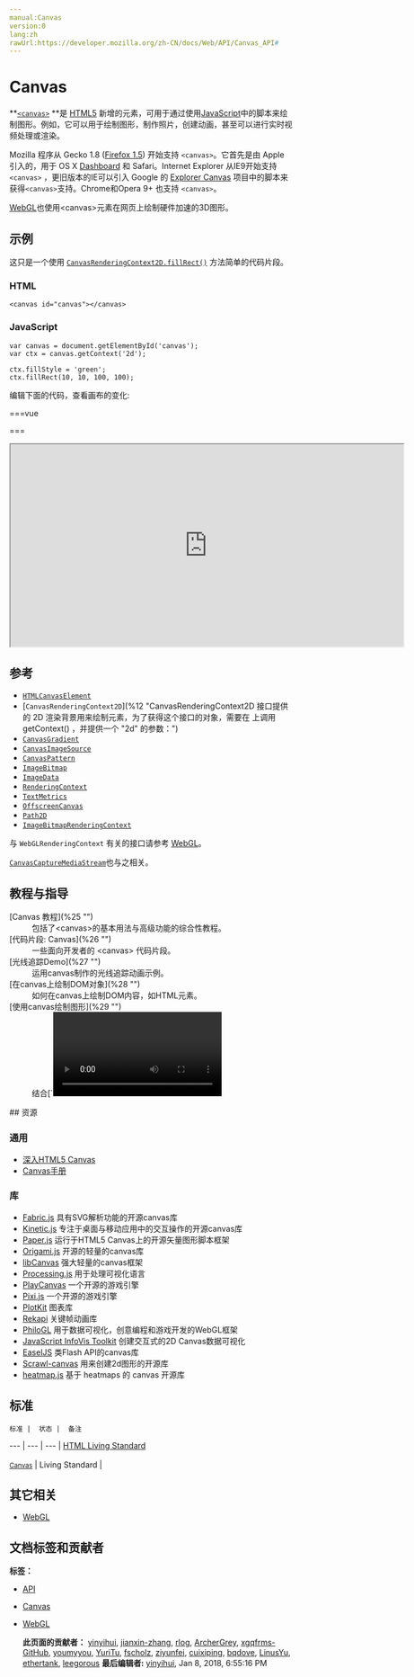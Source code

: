 ```yaml
---
manual:Canvas
version:0
lang:zh
rawUrl:https://developer.mozilla.org/zh-CN/docs/Web/API/Canvas_API#
---
```


# Canvas

  

  

**[`<canvas>`](%3 "<canvas>元素可被用来通过脚本（通常是JavaScript）绘制图形。比如,它可以被用来绘制图形,制作图片集合,甚至用来实现动画效果。你可以(也应该)在元素标签内写入可提供替代的的代码内容，这些内容将会在在旧的、不支持<canvas>元素的浏览器或是禁用了JavaScript的浏览器内渲染并展现。") **是 [HTML5](%4 "HTML") 新增的元素，可用于通过使用[JavaScript](%5 "JavaScript")中的脚本来绘制图形。例如，它可以用于绘制图形，制作照片，创建动画，甚至可以进行实时视频处理或渲染。

 

Mozilla 程序从 Gecko 1.8 ([Firefox 1.5](%6 "Firefox_1.5_for_developers")) 开始支持 `<canvas>`。它首先是由 Apple 引入的，用于 OS X [Dashboard](%7 "") 和 Safari。Internet Explorer 从IE9开始支持`<canvas>` ，更旧版本的IE可以引入 Google 的 [Explorer Canvas](%8 "") 项目中的脚本来获得`<canvas>`支持。Chrome和Opera 9+ 也支持 `<canvas>`。

 

[WebGL](%9 "WebGL")也使用&lt;canvas&gt;元素在网页上绘制硬件加速的3D图形。

 
## 示例<a name="示例"></a>
 

这只是一个使用 [`CanvasRenderingContext2D.fillRect()`](%10 "CanvasRenderingContext2D.fillRect() 是Canvas 2D API 绘制填充矩形的方法。矩形的起点在 (x, y) 位置，矩形的尺寸是 width 和 height ，fillStyle 属性决定矩形的样式。") 方法简单的代码片段。

 
### HTML<a name="HTML"></a>
 
```
<canvas id="canvas"></canvas>
```
 
### JavaScript<a name="JavaScript"></a>
 
```
var canvas = document.getElementById('canvas');
var ctx = canvas.getContext('2d');

ctx.fillStyle = 'green';
ctx.fillRect(10, 10, 100, 100);
```
 

编辑下面的代码，查看画布的变化:

===vue
<template><div>
  
<title>Canvas - Playable_code - code sample</title>
        
<canvas id="canvas" width="400" height="200" class="playable-canvas"></canvas>


</div></template>
        
        
<script>

var canvas = document.getElementById("canvas");
var ctx = canvas.getContext("2d");
var textarea = document.getElementById("code");
var code = textarea.value;

function drawCanvas() {
  ctx.clearRect(0, 0, canvas.width, canvas.height);
  ctx.fillStyle = "green";
  ctx.fillRect(10, 10, 100, 100);
}

module.exports = {
	mounted(){
    	drawCanvas();
   }
}

</script>
   

===

<iframe src='https://mdn.mozillademos.org/zh-CN/docs/Web/API/Canvas_API$samples/Playable_code?revision=1344632' width='700' height='360'></iframe>


 
## 参考<a name="参考"></a>
  
 * [`HTMLCanvasElement`](%11 "DOM canvas元素暴露了HTMLCanvasElement接口,该接口提供了用来操作一个canvas元素布局和呈现的属性和方法.HTMLCanvasElement接口继承了element接口的属性和方法.")
 * [`CanvasRenderingContext2D`](%12 "CanvasRenderingContext2D 接口提供的 2D 渲染背景用来绘制<canvas>元素，为了获得这个接口的对象，需要在 <canvas> 上调用 getContext() ，并提供一个 "2d" 的参数：")
 * [`CanvasGradient`](%13 "CanvasGradient 接口表示描述渐变的不透明对象。通过 CanvasRenderingContext2D.createLinearGradient() 或 CanvasRenderingContext2D.createRadialGradient() 的返回值得到.")
 * [`CanvasImageSource`](%14 "CanvasImageSource 是一个辅助类型，描述下面类型的任何一个对象：HTMLImageElement, HTMLVideoElement, HTMLCanvasElement, CanvasRenderingContext2D, 或 ImageBitmap.")
 * [`CanvasPattern`](%15 "CanvasPattern 接口表示描述一个模板（基于image, canvas或video）的不透明对象，通过 CanvasRenderingContext2D.createPattern() 方法创建.")
 * [`ImageBitmap`](%16 "ImageBitmap 接口表示能够被绘制到 <canvas> 上的位图图像，具有低延迟的特性。运用 createImageBitmap() 工厂方法模式，它可以从多种源中生成。 ImageBitmap提供了一种异步且高资源利用率的方式来为WebGL的渲染准备基础结构。")
 * [`ImageData`](%17 "ImageData 接口描述 <canvas> 元素的一个隐含像素数据的区域。使用 ImageData() 构造函数创建或者使用和 canvas 在一起的 CanvasRenderingContext2D 对象的创建方法： createImageData() 和 getImageData()。也可以使用 putImageData() 设置 canvas 的一部分。")
 * [`RenderingContext`](%18 "RenderingContext 是一个辅助类型，描述下面任何一个渲染上下文：  CanvasRenderingContext2D， WebGLRenderingContext 或者 WebGL2RenderingContext （继承自 WebGLRenderingContext）。")
 * [`TextMetrics`](%19 "在 canvas 中，TextMetrics 接口表示文本的尺寸，通过 CanvasRenderingContext2D.measureText() 方法创建。")
 * [`OffscreenCanvas`](%20 "OffscreenCanvas提供了一个可以脱离屏幕渲染的canvas对象。它在窗口环境和web worker环境均有效。")<i> </i>
 * [`Path2D`](%21 "Canvas 2D API 的接口 Path2D 用来声明路径，此路径稍后会被CanvasRenderingContext2D 对象使用。CanvasRenderingContext2D 接口的 路径方法 也存在于 Path2D 这个接口中，允许你在 canvas 中根据需要创建可以保留并重用的路径。")<i> </i>
 * [`ImageBitmapRenderingContext`](%22 "此页面仍未被本地化, 期待您的翻译!")<i> </i>
  
 

与 `WebGLRenderingContext` 有关的接口请参考 [WebGL](%23 "/zh-CN/docs/Web/WebGL")。

 

[`CanvasCaptureMediaStream`](%24 "CanvasCaptureMediaStream 接口表示 MediaStream 对 HTMLCanvasElement 元素进行实时画面捕捉的内容。")也与之相关。

 
## 教程与指导<a name="Documentation"></a>
 <dl> <dt>[Canvas 教程](%25 "")</dt> <dd>包括了&lt;canvas&gt;的基本用法与高级功能的综合性教程。</dd> <dt>[代码片段: Canvas](%26 "")</dt> <dd>一些面向开发者的 &lt;canvas&gt; 代码片段。</dd> <dt>[光线追踪Demo](%27 "")</dt> <dd>运用canvas制作的光线追踪动画示例。</dd> <dt>[在canvas上绘制DOM对象](%28 "")</dt> <dd>如何在canvas上绘制DOM内容，如HTML元素。</dd> <dt>[使用canvas绘制图形](%29 "") </dt> <dd>结合[`<video>`](%30 "HTML <video> 元素 用于在HTML或者XHTML文档中嵌入视频内容。")和 [`<canvas>`](%3 "<canvas>元素可被用来通过脚本（通常是JavaScript）绘制图形。比如,它可以被用来绘制图形,制作图片集合,甚至用来实现动画效果。你可以(也应该)在元素标签内写入可提供替代的的代码内容，这些内容将会在在旧的、不支持<canvas>元素的浏览器或是禁用了JavaScript的浏览器内渲染并展现。")来实现实时操作视频数据。</dd> </dl> 
## 资源<a name="Resources"></a>
 
### 通用<a name="通用"></a>
 
 * [深入HTML5 Canvas](%31 "")
 * [Canvas手册](%32 "")
  
### 库<a name="Libraries"></a>
 
 * [Fabric.js](%33 "") 具有SVG解析功能的开源canvas库
 * [Kinetic.js](%34 "") 专注于桌面与移动应用中的交互操作的开源canvas库
 * [Paper.js](%35 "") 运行于HTML5 Canvas上的开源矢量图形脚本框架
 * [Origami.js](%36 "") 开源的轻量的canvas库
 * [libCanvas](%37 "") 强大轻量的canvas框架
 * [Processing.js](%38 "") 用于处理可视化语言
 * [PlayCanvas](%39 "") 一个开源的游戏引擎
 * [Pixi.js](%40 "") 一个开源的游戏引擎
 * [PlotKit](%41 "") 图表库
 * [Rekapi](%42 "") 关键帧动画库
 * [PhiloGL](%43 "") 用于数据可视化，创意编程和游戏开发的WebGL框架
 * [JavaScript InfoVis Toolkit](%44 "") 创建交互式的2D Canvas数据可视化
 * [EaselJS](%45 "") 类Flash API的canvas库
 * [Scrawl-canvas](%46 "") 用来创建2d图形的开源库
 * [heatmap.js](%47 "") 基于 heatmaps 的 canvas 开源库
  
## 标准<a name="Specifications"></a>
    标准 |  状态 |  备注 
  ---  |  ---  |  ---  | 
   [HTML Living Standard<br></br><small>Canvas</small>](%48 "") |  Living Standard |    
 
  
## 其它相关<a name="其它相关"></a>
 
 * [WebGL](%49 "")
  

   
## 文档标签和贡献者
   **标签：** 
 * [API](%50 "")
 * [Canvas](%51 "")
 * [WebGL](%52 "")
  
   **此页面的贡献者：** [yinyihui](%53 ""), [jianxin-zhang](%54 ""), [rlog](%55 ""), [ArcherGrey](%56 ""), [xgqfrms-GitHub](%57 ""), [youmyyou](%58 ""), [YuriTu](%59 ""), [fscholz](%60 ""), [ziyunfei](%61 ""), [cuixiping](%62 ""), [bqdove](%63 ""), [LinusYu](%64 ""), [ethertank](%65 ""), [leegorous](%66 "") 
   **最后编辑者:** [yinyihui](%53 ""), <time>Jan 8, 2018, 6:55:16 PM</time> 
 
 
